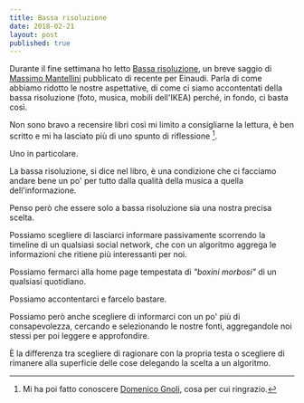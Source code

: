 ```yaml
---
title: Bassa risoluzione
date: 2018-02-21
layout: post
published: true
---
```


Durante il fine settimana ho letto [Bassa risoluzione](http://www.einaudi.it/libri/libro/massimo-mantellini/bassa-risoluzione/978880623354), un breve saggio di [Massimo Mantellini](http://www.mantellini.it) pubblicato di recente per Einaudi. Parla di come abbiamo ridotto le nostre aspettative, di come ci siamo accontentati della bassa risoluzione (foto, musica, mobili dell'IKEA) perché, in fondo, ci basta così.

<!--more-->


Non sono bravo a recensire libri così mi limito a consigliarne la lettura, è ben scritto e mi ha lasciato più di uno spunto di riflessione [^1].

Uno in particolare.

La bassa risoluzione, si dice nel libro, è una condizione che ci facciamo andare bene un po' per tutto dalla qualità della musica a quella dell'informazione.

Penso però che essere solo a bassa risoluzione sia una nostra precisa scelta.

Possiamo scegliere di lasciarci informare passivamente scorrendo la timeline di un qualsiasi social network, che con un algoritmo aggrega le informazioni che ritiene più interessanti per noi.

Possiamo fermarci alla home page tempestata di *"boxini morbosi"* di un qualsiasi quotidiano.

Possiamo accontentarci e farcelo bastare.

Possiamo però anche scegliere di informarci con un po' più di consapevolezza, cercando e selezionando le nostre fonti, aggregandole noi stessi per poi leggere e approfondire.

È la differenza tra scegliere di ragionare con la propria testa o scegliere di rimanere alla superficie delle cose delegando la scelta a un algoritmo.


[^1]:Mi ha poi fatto conoscere [Domenico Gnoli](https://it.wikipedia.org/wiki/Domenico_Gnoli_(pittore)), cosa per cui ringrazio.